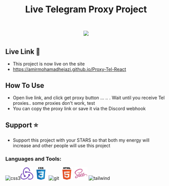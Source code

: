 <h1 align="center">Live Telegram Proxy Project<h1/> 

<p align="center">
  <img src="https://cdn.dribbble.com/users/1461209/screenshots/14811632/media/40f9069043748582d43854a8c9158b91.gif">
</p>




## Live Link 🌟
- This project is now live on the site
- https://amirmohamadhejazi.github.io/Proxy-Tel-React



## How To Use
- Open live link, and click get proxy button ... .. . Wait until you receive Tel proxies.. some proxies don't work, test
- You can copy the proxy link or save it via the Discord webhook



## Support ⭐

- Support this project with your STARS so that both my energy will increase and other people will use this project 



<h3 align="left">Languages and Tools:</h3>
<p align="left">
<img src="https://camo.githubusercontent.com/cda2bff49eb0cd388393e08dd91cc3cf461f095e387d3fdcb8648ab0418010aa/68747470733a2f2f692e67697068792e636f6d2f6d656469612f654e41736a4f353574506267616f72376d612f323030772e77656270" alt="css3" width="40" height="40"/><img src="https://raw.githubusercontent.com/devicons/devicon/master/icons/redux/redux-original.svg" alt="redux" width="40" height="40"/>
<img src="https://raw.githubusercontent.com/devicons/devicon/master/icons/css3/css3-original-wordmark.svg" alt="css3" width="40" height="40"/>
<img src="https://www.vectorlogo.zone/logos/git-scm/git-scm-icon.svg" alt="git" width="40" height="40"/>
<img src="https://raw.githubusercontent.com/devicons/devicon/master/icons/html5/html5-original-wordmark.svg" alt="html5" width="40" height="40"/> 
<img src="https://raw.githubusercontent.com/devicons/devicon/master/icons/sass/sass-original.svg" alt="sass" width="40" height="40"/>
<img src="https://www.vectorlogo.zone/logos/tailwindcss/tailwindcss-icon.svg" alt="tailwind" width="40" height="40"/>
</p>



